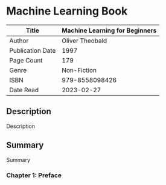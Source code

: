 # Machine Learning Book

| Title            | Machine Learning for Beginners |
|------------------|--------------------------------|
| Author           | Oliver Theobald                |
| Publication Date | 1997                           |
| Page Count       | 179                            |
| Genre            | Non-Fiction                    |
| ISBN             | 979-8558098426                 |
| Date Read        | 2023-02-27                 |
## Description

Description

## Summary

Summary

### Chapter 1: Preface